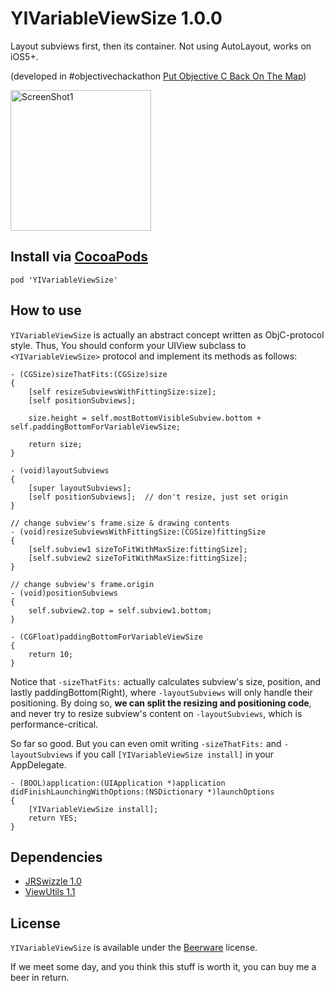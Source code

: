 YIVariableViewSize 1.0.0
========================

Layout subviews first, then its container. Not using AutoLayout, works on iOS5+.

(developed in #objectivechackathon [Put Objective C Back On The Map](https://objectivechackathon.appspot.com/))

<img src="https://raw.github.com/inamiy/YIVariableViewSize/master/Screenshots/screenshot1.png" alt="ScreenShot1" width="225px" style="width:225px;" />

Install via [CocoaPods](http://cocoapods.org/)
----------

```
pod 'YIVariableViewSize'
```

How to use
----------

`YIVariableViewSize` is actually an abstract concept written as ObjC-protocol style.
Thus, You should conform your UIView subclass to `<YIVariableViewSize>` protocol and implement its methods as follows:

```
- (CGSize)sizeThatFits:(CGSize)size
{
    [self resizeSubviewsWithFittingSize:size];
    [self positionSubviews];

    size.height = self.mostBottomVisibleSubview.bottom + self.paddingBottomForVariableViewSize;

    return size;
}

- (void)layoutSubviews
{
    [super layoutSubviews];
    [self positionSubviews];  // don't resize, just set origin
}

// change subview's frame.size & drawing contents
- (void)resizeSubviewsWithFittingSize:(CGSize)fittingSize
{
    [self.subview1 sizeToFitWithMaxSize:fittingSize];
    [self.subview2 sizeToFitWithMaxSize:fittingSize];
}

// change subview's frame.origin
- (void)positionSubviews
{
    self.subview2.top = self.subview1.bottom;
}

- (CGFloat)paddingBottomForVariableViewSize
{
    return 10;
}
```

Notice that `-sizeThatFits:` actually calculates subview's size, position, and lastly paddingBottom(Right), where `-layoutSubviews` will only handle their positioning. By doing so, **we can split the resizing and positioning code**, and never try to resize subview's content on `-layoutSubviews`, which is performance-critical.

So far so good. But you can even omit writing `-sizeThatFits:` and `-layoutSubviews` if you call `[YIVariableViewSize install]` in your AppDelegate.

```
- (BOOL)application:(UIApplication *)application didFinishLaunchingWithOptions:(NSDictionary *)launchOptions
{
    [YIVariableViewSize install];
    return YES;
}
```

Dependencies
------------
- [JRSwizzle 1.0](https://github.com/rentzsch/jrswizzle)
- [ViewUtils 1.1](https://github.com/nicklockwood/ViewUtils)

License
-------
`YIVariableViewSize` is available under the [Beerware](http://en.wikipedia.org/wiki/Beerware) license.

If we meet some day, and you think this stuff is worth it, you can buy me a beer in return.
